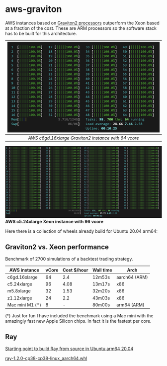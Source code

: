 # aws-graviton

AWS instances based on [Graviton2 processors](https://aws.amazon.com/ec2/graviton/) outperform the Xeon based at a fraction of the cost. These are ARM processors so the software stack has to be built for this architecture. 

| ![AWS c6gd.16xlarge Graviton2 instance with 64 vcore](media/c6g-64core.png) |
|:--:|
| *AWS c6gd.16xlarge Graviton2 instance with 64 vcore* |


![AWS c5.24xlarge Xeon instance with 96 vcore](media/c5-96core.png)
**AWS c5.24xlarge Xeon instance with 96 vcore**

Here there is a collection of wheels already build for Ubuntu 20.04 arm64:

## Graviton2 vs. Xeon performance
Benchmark of 2700 simulations of a backtest trading strategy.

AWS instance | vCore | Cost $/hour | Wall time | Arch
------------ | ------------- | -- |--  | --
c6gd.16xlarge | 64 | 2.4 | 12m53s  | aarch64 (ARM)
c5.24xlarge  | 96 | 4.08 | 13m17s | x86
m5.8xlarge | 32 | 1.53 | 32m20s  | x86
z1.12xlarge | 24 | 2.2 | 43m03s | x86
Mac mini M1 (*) | 8 | - | 80m00s | arm64 (ARM)

(*) Just for fun I have included the benchmark using a Mac mini with the amazingly fast new Apple Silicon chips. In fact it is the fastest per core.

## Ray
[Starting point to build Ray from source in Ubuntu arm64 20.04](https://github.com/ray-project/ray/issues/13780)

[ray-1.2.0-cp38-cp38-linux_aarch64.whl](ray-1.2.0-cp38-cp38-linux_aarch64.whl)

